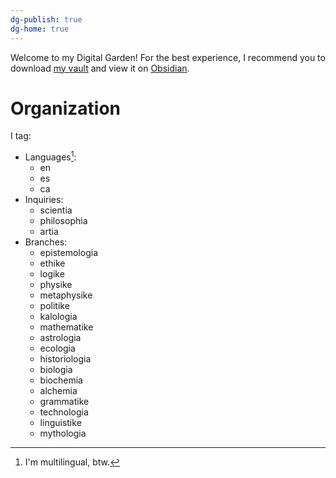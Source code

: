 ```yaml
---
dg-publish: true
dg-home: true
---
```


Welcome to my Digital Garden! For the best experience, I recommend you to download [my vault](https://github.com/IL01DI/dg) and view it on [Obsidian](https://obsidian.md).

# Organization



I tag:
- Languages[^1]:
	- en
	- es
	- ca
- Inquiries:
	- scientia
	- philosophia
	- artia
- Branches:
	- epistemologia
	- ethike
	- logike
	- physike
	- metaphysike
	- politike
	- kalologia
	- mathematike
	- astrologia
	- ecologia
	- historiologia
	- biologia
	- biochemia
	- alchemia
	- grammatike
	- technologia
	- linguistike
	- mythologia

[^1]: I'm multilingual, btw.